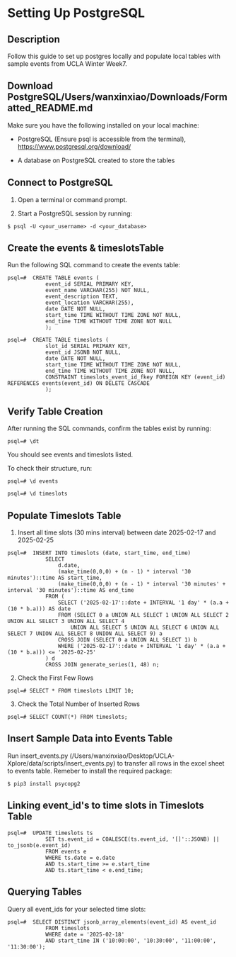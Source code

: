 # Setting Up PostgreSQL


## Description
Follow this guide to set up postgres locally and populate local tables with sample events from UCLA Winter Week7.

## Download PostgreSQL/Users/wanxinxiao/Downloads/Formatted_README.md

Make sure you have the following installed on your local machine:


- PostgreSQL (Ensure psql is accessible from the terminal), https://www.postgresql.org/download/

- A database on PostgreSQL created to store the tables

## Connect to PostgreSQL

1. Open a terminal or command prompt.

2. Start a PostgreSQL session by running:
```
$ psql -U <your_username> -d <your_database>
```

## Create the events & timeslotsTable
Run the following SQL command to create the events table:
     
```
psql=#  CREATE TABLE events (
            event_id SERIAL PRIMARY KEY,
            event_name VARCHAR(255) NOT NULL,
            event_description TEXT,
            event_location VARCHAR(255),
            date DATE NOT NULL,
            start_time TIME WITHOUT TIME ZONE NOT NULL,
            end_time TIME WITHOUT TIME ZONE NOT NULL
            );
```
```
psql=#  CREATE TABLE timeslots (
            slot_id SERIAL PRIMARY KEY,
            event_id JSONB NOT NULL,
            date DATE NOT NULL,
            start_time TIME WITHOUT TIME ZONE NOT NULL,
            end_time TIME WITHOUT TIME ZONE NOT NULL,
            CONSTRAINT timeslots_event_id_fkey FOREIGN KEY (event_id) REFERENCES events(event_id) ON DELETE CASCADE
            );
```         
            
## Verify Table Creation

After running the SQL commands, confirm the tables exist by running:

```
psql=# \dt
```
You should see events and timeslots listed.

To check their structure, run:

```
psql=# \d events
```
```
psql=# \d timeslots
```

## Populate Timeslots Table

1. Insert all time slots (30 mins interval) between date 2025-02-17 and 2025-02-25
```
psql=#  INSERT INTO timeslots (date, start_time, end_time)
            SELECT 
                d.date,
                (make_time(0,0,0) + (n - 1) * interval '30 minutes')::time AS start_time,
                (make_time(0,0,0) + (n - 1) * interval '30 minutes' + interval '30 minutes')::time AS end_time
            FROM (
                SELECT ('2025-02-17'::date + INTERVAL '1 day' * (a.a + (10 * b.a))) AS date
                FROM (SELECT 0 a UNION ALL SELECT 1 UNION ALL SELECT 2 UNION ALL SELECT 3 UNION ALL SELECT 4 
                    UNION ALL SELECT 5 UNION ALL SELECT 6 UNION ALL SELECT 7 UNION ALL SELECT 8 UNION ALL SELECT 9) a
                CROSS JOIN (SELECT 0 a UNION ALL SELECT 1) b
                WHERE ('2025-02-17'::date + INTERVAL '1 day' * (a.a + (10 * b.a))) <= '2025-02-25'
            ) d
            CROSS JOIN generate_series(1, 48) n;
```

2. Check the First Few Rows
```
psql=# SELECT * FROM timeslots LIMIT 10;
```

3. Check the Total Number of Inserted Rows
```
psql=# SELECT COUNT(*) FROM timeslots;
```

## Insert Sample Data into Events Table

Run insert_events.py (/Users/wanxinxiao/Desktop/UCLA-Xplore/data/scripts/insert_events.py) to transfer all rows in the excel sheet to events table.
Remeber to install the required package:
```
$ pip3 install psycopg2
```

## Linking event_id's to time slots in Timeslots Table

```
psql=#  UPDATE timeslots ts
            SET ts.event_id = COALESCE(ts.event_id, '[]'::JSONB) || to_jsonb(e.event_id)
            FROM events e
            WHERE ts.date = e.date
            AND ts.start_time >= e.start_time 
            AND ts.start_time < e.end_time;
```

## Querying Tables

Query all event_ids for your selected time slots:

```
psql=#  SELECT DISTINCT jsonb_array_elements(event_id) AS event_id
            FROM timeslots
            WHERE date = '2025-02-18'
            AND start_time IN ('10:00:00', '10:30:00', '11:00:00', '11:30:00');

```
